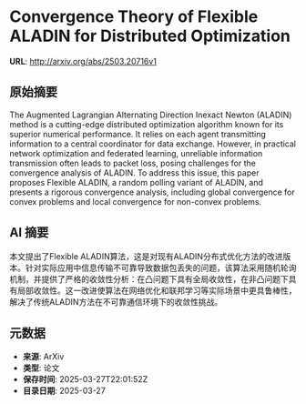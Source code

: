 # Convergence Theory of Flexible ALADIN for Distributed Optimization

**URL**: http://arxiv.org/abs/2503.20716v1

## 原始摘要

The Augmented Lagrangian Alternating Direction Inexact Newton (ALADIN) method
is a cutting-edge distributed optimization algorithm known for its superior
numerical performance. It relies on each agent transmitting information to a
central coordinator for data exchange. However, in practical network
optimization and federated learning, unreliable information transmission often
leads to packet loss, posing challenges for the convergence analysis of ALADIN.
To address this issue, this paper proposes Flexible ALADIN, a random polling
variant of ALADIN, and presents a rigorous convergence analysis, including
global convergence for convex problems and local convergence for non-convex
problems.


## AI 摘要

本文提出了Flexible ALADIN算法，这是对现有ALADIN分布式优化方法的改进版本。针对实际应用中信息传输不可靠导致数据包丢失的问题，该算法采用随机轮询机制，并提供了严格的收敛性分析：在凸问题下具有全局收敛性，在非凸问题下具有局部收敛性。这一改进使算法在网络优化和联邦学习等实际场景中更具鲁棒性，解决了传统ALADIN方法在不可靠通信环境下的收敛性挑战。

## 元数据

- **来源**: ArXiv
- **类型**: 论文
- **保存时间**: 2025-03-27T22:01:52Z
- **目录日期**: 2025-03-27
